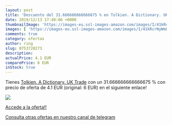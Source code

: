 ```yaml
---
layout: post
title: 'Descuento del 31.666666666666675 % en Tolkien. A Dictionary. UK Trade'
date: 2019/12/13 17:49:06 +0000
thumbnailImage: 'https://images-eu.ssl-images-amazon.com/images/I/41kRcrNyWmL._SL200_.jpg'
images: [ 'https://images-eu.ssl-images-amazon.com/images/I/41kRcrNyWmL._SL200_.jpg' ]
comments: true
category: ofertas
author: ring
slug: 0753728273
description:
actualPrice: 4.1 EUR
comparePrice: 6 EUR
inStock: true
---
```


Tienes [Tolkien. A Dictionary. UK Trade](https://www.amazon.com/dp/0753728273/?tag=redken08-20) con un 31.666666666666675 % con precio de oferta de 4.1 EUR (original: 6 EUR) en el siguiente enlace!

[![](https://images-eu.ssl-images-amazon.com/images/I/41kRcrNyWmL._SL200_.jpg)](https://www.amazon.com/dp/0753728273/?tag=redken08-20)

[Accede a la oferta!!](https://www.amazon.com/dp/0753728273/?tag=redken08-20)

[Consulta otras ofertas en nuestro canal de telegram](https://t.me/s/ofertas25)
